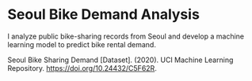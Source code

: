 # Seoul Bike Demand Analysis
I analyze public bike-sharing records from Seoul and develop a machine learning model to predict bike rental demand.

Seoul Bike Sharing Demand [Dataset]. (2020). UCI Machine Learning Repository. https://doi.org/10.24432/C5F62R.
